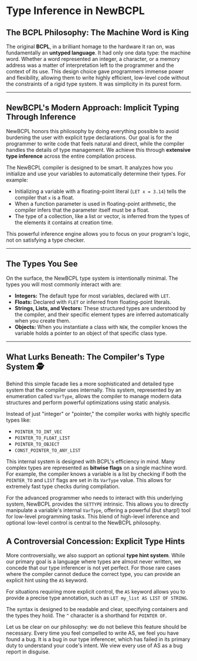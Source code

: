 # Type Inference in NewBCPL

## The BCPL Philosophy: The Machine Word is King

The original **BCPL**, in a brilliant homage to the hardware it ran on, was fundamentally an **untyped language**. It had only one data type: the machine word. Whether a word represented an integer, a character, or a memory address was a matter of interpretation left to the programmer and the context of its use. This design choice gave programmers immense power and flexibility, allowing them to write highly efficient, low-level code without the constraints of a rigid type system. It was simplicity in its purest form.

---

## NewBCPL's Modern Approach: Implicit Typing Through Inference

NewBCPL honors this philosophy by doing everything possible to avoid burdening the user with explicit type declarations. Our goal is for the programmer to write code that feels natural and direct, while the compiler handles the details of type management. We achieve this through **extensive type inference** across the entire compilation process.

The NewBCPL compiler is designed to be smart. It analyzes how you initialize and use your variables to automatically determine their types. For example:
* Initializing a variable with a floating-point literal (`LET x = 3.14`) tells the compiler that `x` is a float.
* When a function parameter is used in floating-point arithmetic, the compiler infers that the parameter itself must be a float.
* The type of a collection, like a list or vector, is inferred from the types of the elements it contains at creation time.

This powerful inference engine allows you to focus on your program's logic, not on satisfying a type checker.

---

## The Types You See

On the surface, the NewBCPL type system is intentionally minimal. The types you will most commonly interact with are:

* **Integers:** The default type for most variables, declared with `LET`.
* **Floats:** Declared with `FLET` or inferred from floating-point literals.
* **Strings, Lists, and Vectors:** These structured types are understood by the compiler, and their specific element types are inferred automatically when you create them.
* **Objects:** When you instantiate a class with `NEW`, the compiler knows the variable holds a pointer to an object of that specific class type.



---

## What Lurks Beneath: The Compiler's Type System 🕵️

Behind this simple facade lies a more sophisticated and detailed type system that the compiler uses internally. This system, represented by an enumeration called `VarType`, allows the compiler to manage modern data structures and perform powerful optimizations using static analysis.

Instead of just "integer" or "pointer," the compiler works with highly specific types like:
* `POINTER_TO_INT_VEC`
* `POINTER_TO_FLOAT_LIST`
* `POINTER_TO_OBJECT`
* `CONST_POINTER_TO_ANY_LIST`

This internal system is designed with BCPL's efficiency in mind. Many complex types are represented as **bitwise flags** on a single machine word. For example, the compiler knows a variable is a list by checking if both the `POINTER_TO` and `LIST` flags are set in its `VarType` value. This allows for extremely fast type checks during compilation.

For the advanced programmer who needs to interact with this underlying system, NewBCPL provides the `SETTYPE` intrinsic. This allows you to directly manipulate a variable's internal `VarType`, offering a powerful (but sharp!) tool for low-level programming tasks. This blend of high-level inference and optional low-level control is central to the NewBCPL philosophy.



## A Controversial Concession: Explicit Type Hints

More controversially, we also support an optional **type hint system**. While our primary goal is a language where types are almost never written, we concede that our type inferencer is not yet perfect. For those rare cases where the compiler cannot deduce the correct type, you can provide an explicit hint using the `AS` keyword.

For situations requiring more explicit control, the `AS` keyword allows you to provide a precise type annotation, such as `LET my_list AS LIST OF STRING`.

The syntax is designed to be readable and clear, specifying containers and the types they hold. The `^` character is a shorthand for `POINTER OF`.

Let us be clear on our philosophy: we do not believe this feature should be necessary. Every time you feel compelled to write AS, we feel you have found a bug. It is a bug in our type inferencer, which has failed in its primary duty to understand your code's intent. We view every use of AS as a bug report in disguise.
